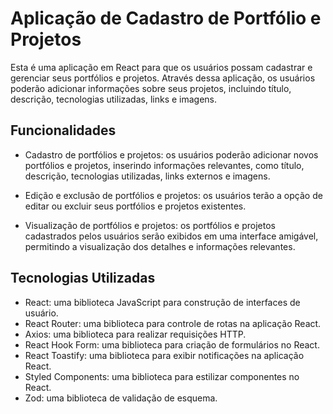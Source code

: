 # Aplicação de Cadastro de Portfólio e Projetos

Esta é uma aplicação em React para que os usuários possam cadastrar e gerenciar seus portfólios e projetos. Através dessa aplicação, os usuários poderão adicionar informações sobre seus projetos, incluindo título, descrição, tecnologias utilizadas, links e imagens.

## Funcionalidades

- Cadastro de portfólios e projetos: os usuários poderão adicionar novos portfólios e projetos, inserindo informações relevantes, como título, descrição, tecnologias utilizadas, links externos e imagens.

- Edição e exclusão de portfólios e projetos: os usuários terão a opção de editar ou excluir seus portfólios e projetos existentes.

- Visualização de portfólios e projetos: os portfólios e projetos cadastrados pelos usuários serão exibidos em uma interface amigável, permitindo a visualização dos detalhes e informações relevantes.

## Tecnologias Utilizadas

- React: uma biblioteca JavaScript para construção de interfaces de usuário.
- React Router: uma biblioteca para controle de rotas na aplicação React.
- Axios: uma biblioteca para realizar requisições HTTP.
- React Hook Form: uma biblioteca para criação de formulários no React.
- React Toastify: uma biblioteca para exibir notificações na aplicação React.
- Styled Components: uma biblioteca para estilizar componentes no React.
- Zod: uma biblioteca de validação de esquema.
